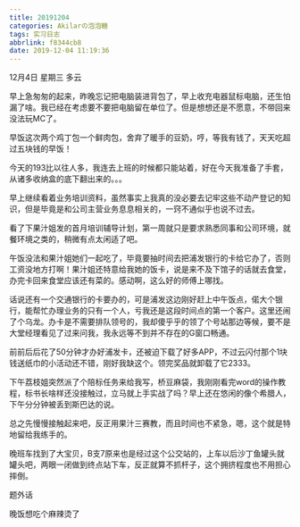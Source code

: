 ```yaml
---
title: 20191204
categories: Akilarの泡泡糖
tags: 实习日志
abbrlink: f8344cb8
date: 2019-12-04 11:19:36
---
```


12月4日 星期三 多云

早上急匆匆的起来，昨晚忘记把电脑装进背包了，早上收充电器鼠标电脑，还生怕漏了啥。我已经在考虑要不要把电脑留在单位了。但是想想还是不愿意，不带回来没法玩MC了。

早饭这次两个鸡丁包一个鲜肉包，舍弃了暖手的豆奶，哼，等我有钱了，天天吃超过五块钱的早饭！

今天的193比以往人多，我连去上班的时候都只能站着，好在今天我准备了手套，从诸多收纳盒的底下翻出来的。。。

早上继续看着业务培训资料，虽然事实上我真的没必要去记牢这些不动产登记的知识，但是毕竟是和公司主营业务息息相关的，一窍不通似乎也说不过去。

看了下果汁姐发的首月培训辅导计划，第一周就只是要求熟悉同事和公司环境，就餐环境之类的，稍微有点太闲适了吧。

午饭没法和果汁姐她们一起吃了，毕竟要抽时间去把浦发银行的卡给它办了，否则工资没地方打啊！果汁姐还特意给我她的饭卡，说是来不及下馆子的话就去食堂，办完卡回来食堂应该还有菜的。感动啊，这么好的师傅上哪找。

话说还有一个交通银行的卡要办的，可是浦发这边刚好赶上中午饭点，偌大个银行，能帮忙办理业务的只有一个人，亏我还是这段时间点的第一个客户。这里还闹了个乌龙。办卡是不需要排队领号的，我却傻乎乎的领了个号站那边等候，要不是大堂经理看见了过来问我，我永远等不到并不存在的G窗口畅通。

前前后后花了50分钟才办好浦发卡，还被迫下载了好多APP，不过云闪付那个1块钱送纸巾的小活动还不错，刚好我缺这个。领完奖品就卸载了它2333。

下午荔枝姐突然派了个陪标任务来给我写，桥豆麻袋，我刚刚看完word的操作教程，标书长啥样还没接触过，立马就上手实战了吗？早上还在悠闲的像个希腊人，下午分分钟被丢到斯巴达的说。

总之先慢慢接触起来吧，反正用果汁三赛教，而且时间也不紧急，嗯，这个就是特地留给我练手的。

晚班车找到了大宝贝，B支7原来也是经过这个公交站的，上车以后沙丁鱼罐头就罐头吧，两眼一闭做到终点站下车，反正就算不抓杆子，这个拥挤程度也不用担心摔倒。

题外话

晚饭想吃个麻辣烫了
